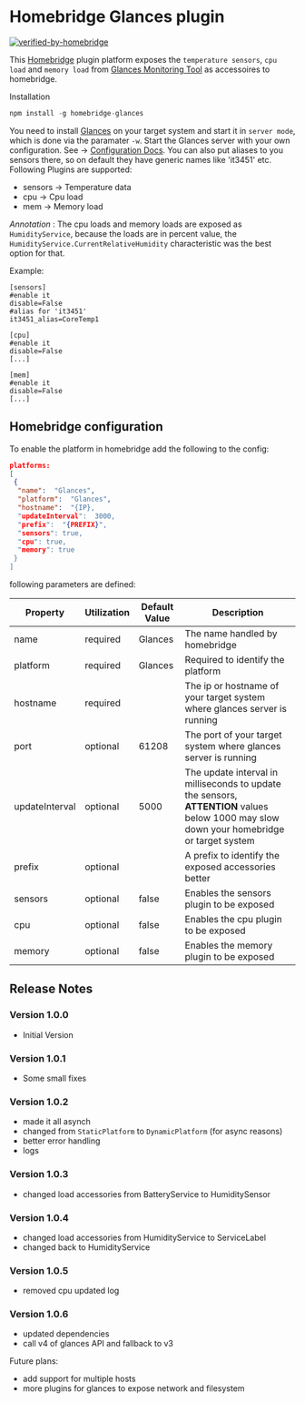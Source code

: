 # Homebridge Glances plugin

[![verified-by-homebridge](https://badgen.net/badge/homebridge/verified/purple)](https://github.com/homebridge/homebridge/wiki/Verified-Plugins)

This [Homebridge](https://homebridge.io/) plugin platform exposes the `temperature sensors`, `cpu load` and `memory load` from  [Glances Monitoring Tool](https://github.com/nicolargo/glances) as accessoires to homebridge.

Installation

```typescript
npm install -g homebridge-glances
```

You need to install [Glances](https://github.com/nicolargo/glances) on your target system and start it in `server mode`, which is done via the paramater `-w`. Start the Glances server with your own configuration. See -> [Configuration Docs](https://glances.readthedocs.io/en/stable/config.html).
You can also put aliases to you sensors there, so on default they have generic names like 'it3451' etc.
Following Plugins are supported:

- sensors -> Temperature data
- cpu -> Cpu load
- mem -> Memory load

*Annotation* : The cpu loads and memory loads are exposed as `HumidityService`, because the loads are in percent value, the `HumidityService.CurrentRelativeHumidity` characteristic was the best option for that.

Example:

```text
[sensors]
#enable it
disable=False 
#alias for 'it3451'
it3451_alias=CoreTemp1

[cpu]
#enable it
disable=False 
[...]

[mem]
#enable it
disable=False 
[...]

```

## Homebridge configuration

To enable the platform in homebridge add the following to the config:

```json
platforms:
[
 {
  "name":  "Glances",
  "platform":  "Glances",
  "hostname":  "{IP},
  "updateInterval":  3000,
  "prefix":  "{PREFIX}",
  "sensors": true,
  "cpu": true,
  "memory": true
 }
]
```

following parameters are defined:

| Property | Utilization | Default Value | Description
|--|--|--|--
| name | required | Glances| The name handled by homebridge
|platform|required|Glances|Required to identify the platform
|hostname|required||The ip or hostname of your target system where  glances server is running
|port|optional|61208|The port of your target system where glances server is running
|updateInterval|optional|5000|The update interval in milliseconds to update the sensors, **ATTENTION** values below 1000 may slow down your homebridge or target system
|prefix|optional||A prefix to identify the exposed accessories better
|sensors|optional|false|Enables the sensors plugin to be exposed
|cpu|optional|false|Enables the cpu plugin to be exposed
|memory|optional|false|Enables the memory plugin to be exposed

## Release Notes

### Version 1.0.0

- Initial Version

### Version 1.0.1

- Some small fixes

### Version 1.0.2

- made it all asynch
- changed from `StaticPlatform` to `DynamicPlatform` (for async reasons)
- better error handling
- logs

### Version 1.0.3

- changed load accessories from BatteryService to HumiditySensor

### Version 1.0.4

- changed load accessories from HumidityService to ServiceLabel
- changed back to HumidityService

### Version 1.0.5

- removed cpu updated log

### Version 1.0.6

- updated dependencies
- call v4 of glances API and fallback to v3

Future plans:

- add support for multiple hosts
- more plugins for glances to expose network and filesystem
